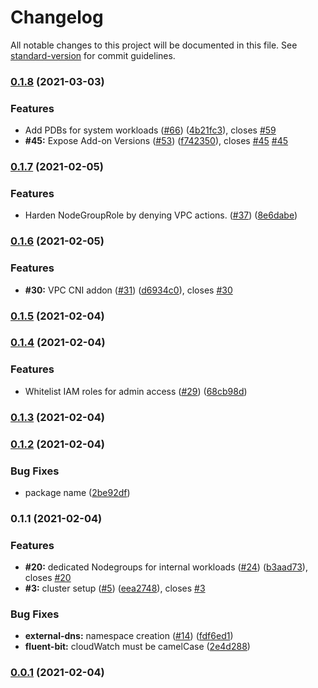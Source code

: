 # Changelog

All notable changes to this project will be documented in this file. See [standard-version](https://github.com/conventional-changelog/standard-version) for commit guidelines.

### [0.1.8](https://github.com/superluminar-io/super-eks/compare/v0.1.7...v0.1.8) (2021-03-03)


### Features

* Add PDBs for system workloads ([#66](https://github.com/superluminar-io/super-eks/issues/66)) ([4b21fc3](https://github.com/superluminar-io/super-eks/commit/4b21fc32f93a4803576151f351324020ccb84aeb)), closes [#59](https://github.com/superluminar-io/super-eks/issues/59)
* **#45:** Expose Add-on Versions ([#53](https://github.com/superluminar-io/super-eks/issues/53)) ([f742350](https://github.com/superluminar-io/super-eks/commit/f74235062f6d76fd5414246226fe95544ca117a3)), closes [#45](https://github.com/superluminar-io/super-eks/issues/45) [#45](https://github.com/superluminar-io/super-eks/issues/45)

### [0.1.7](https://github.com/superluminar-io/super-eks/compare/v0.1.6...v0.1.7) (2021-02-05)


### Features

* Harden NodeGroupRole by denying VPC actions. ([#37](https://github.com/superluminar-io/super-eks/issues/37)) ([8e6dabe](https://github.com/superluminar-io/super-eks/commit/8e6dabe36c3abbe8b8a9b45d40c2ec0637fa86bb))

### [0.1.6](https://github.com/superluminar-io/super-eks/compare/v0.1.5...v0.1.6) (2021-02-05)


### Features

* **#30:** VPC CNI addon ([#31](https://github.com/superluminar-io/super-eks/issues/31)) ([d6934c0](https://github.com/superluminar-io/super-eks/commit/d6934c0c71d1dc209266294037407487db1931c8)), closes [#30](https://github.com/superluminar-io/super-eks/issues/30)

### [0.1.5](https://github.com/superluminar-io/super-eks/compare/v0.1.4...v0.1.5) (2021-02-04)

### [0.1.4](https://github.com/superluminar-io/super-eks/compare/v0.1.3...v0.1.4) (2021-02-04)


### Features

* Whitelist IAM roles for admin access ([#29](https://github.com/superluminar-io/super-eks/issues/29)) ([68cb98d](https://github.com/superluminar-io/super-eks/commit/68cb98d53343cbeb12476f555726883d344aef63))

### [0.1.3](https://github.com/superluminar-io/super-eks/compare/v0.1.2...v0.1.3) (2021-02-04)

### [0.1.2](https://github.com/superluminar-io/super-eks/compare/v0.1.1...v0.1.2) (2021-02-04)


### Bug Fixes

* package name ([2be92df](https://github.com/superluminar-io/super-eks/commit/2be92df2f5baa779174b211dd60dd369a4faaf77))

### 0.1.1 (2021-02-04)


### Features

* **#20:** dedicated Nodegroups for internal workloads ([#24](https://github.com/superluminar-io/super-eks/issues/24)) ([b3aad73](https://github.com/superluminar-io/super-eks/commit/b3aad7395525e2122012608d4842a89b6266b43f)), closes [#20](https://github.com/superluminar-io/super-eks/issues/20)
* **#3:** cluster setup ([#5](https://github.com/superluminar-io/super-eks/issues/5)) ([eea2748](https://github.com/superluminar-io/super-eks/commit/eea274872854b9e6f29b0e0aeb16f173bd5c9e63)), closes [#3](https://github.com/superluminar-io/super-eks/issues/3)


### Bug Fixes

* **external-dns:** namespace creation ([#14](https://github.com/superluminar-io/super-eks/issues/14)) ([fdf6ed1](https://github.com/superluminar-io/super-eks/commit/fdf6ed1c9910006a349eb8d1459edc5878b3b240))
* **fluent-bit:** cloudWatch must be camelCase ([2e4d288](https://github.com/superluminar-io/super-eks/commit/2e4d2884319d5acf4e995a9903c0778ce407f491))

### [0.0.1](https://github.com/superluminar-io/super-eks/compare/v0.2.0...v0.0.1) (2021-02-04)
